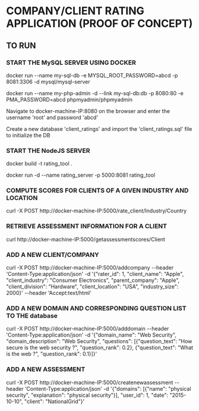 # COMPANY/CLIENT RATING APPLICATION (PROOF OF CONCEPT)

## TO RUN

### START THE MySQL SERVER USING DOCKER

   docker run --name my-sql-db -e MYSQL_ROOT_PASSWORD=abcd -p 8081:3306 -d mysql/mysql-server

   docker run --name my-php-admin -d --link my-sql-db:db -p 8080:80 -e PMA_PASSWORD=abcd phpmyadmin/phpmyadmin

Navigate to docker-machine-IP:8080 on the browser and enter the username 'root' and password 'abcd'

Create a new database 'client_ratings' and import the 'client_ratings.sql' file to initialize the DB

### START THE NodeJS SERVER

   docker build -t rating_tool .

   docker run -d --name rating_server -p 5000:8081 rating_tool

### COMPUTE SCORES FOR CLIENTS OF A GIVEN INDUSTRY AND LOCATION

   curl -X POST http://docker-machine-IP:5000/rate_client/Industry/Country

### RETRIEVE ASSESSMENT INFORMATION FOR A CLIENT

   curl http://docker-machine-IP:5000/getassessmentscores/Client

### ADD A NEW CLIENT/COMPANY

   curl -X POST http://docker-machine-IP:5000/addcompany --header 'Content-Type:application/json' -d '{"rater_id": 1, "client_name": "Apple", "client_industry": "Consumer Electronics", "parent_company": "Apple", "client_division": "Hardware", "client_location": "USA", "industry_size": 2000}' --header 'Accept:text/html'

### ADD A NEW DOMAIN AND CORRESPONDING QUESTION LIST TO THE database

   curl -X POST http://docker-machine-IP:5000/adddomain --header 'Content-Type:application/json' -d '{"domain_name": "Web Security", "domain_description": "Web Security", "questions": [{"question_text": "How secure is the web security ?", "question_rank": 0.2}, {"question_text": "What is the web ?", "question_rank": 0.1}]}'

### ADD A NEW ASSESSMENT

   curl -X POST http://docker-machine-IP:5000/createnewassessment --header 'Content-Type:application/json' -d '{"domains": [{"name": "physical security", "explanation": "physical security"}], "user_id": 1, "date": "2015-10-10", "client": "NationalGrid"}'
